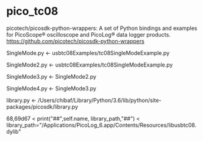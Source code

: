 # pico_tc08

picotech/picosdk-python-wrappers: A set of Python bindings and examples for PicoScope® oscilloscope and PicoLog® data logger products.
https://github.com/picotech/picosdk-python-wrappers

SingleMode.py <- usbtc08Examples/tc08SingleModeExample.py

SingleMode2.py <- usbtc08Examples/tc08SingleModeExample.py

SingleMode3.py <- SingleMode2.py

SingleMode4.py <- SingleMode3.py

library.py <- /Users/chibaf/Library/Python/3.6/lib/python/site-packages/picosdk/library.py

68,69d67
<         print("##",self.name, library_path,"##")
<         library_path="/Applications/PicoLog_6.app/Contents/Resources/libusbtc08.dylib"

